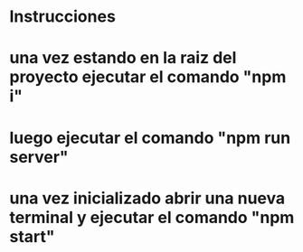 # Instrucciones
# una vez estando en la raiz del proyecto ejecutar el comando "npm i"
# luego ejecutar el comando "npm run server"
# una vez inicializado abrir una nueva terminal y ejecutar el comando "npm start"


